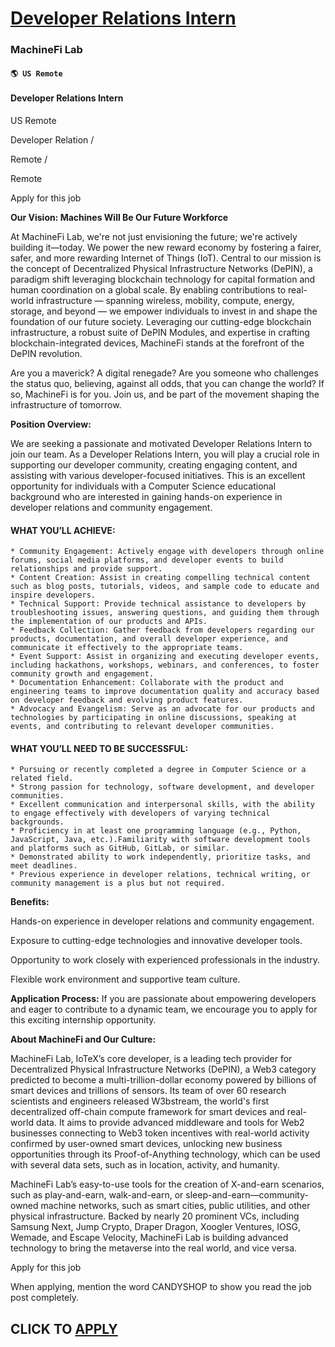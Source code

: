 # [Developer Relations Intern](https://www.remotewlb.com/apply/developer-relations-intern)  
### MachineFi Lab  
#### `🌎 US Remote`  

#### Developer Relations Intern

US Remote

Developer Relation /

Remote /

Remote

Apply for this job

**Our Vision: Machines Will Be Our Future Workforce**

  

At MachineFi Lab, we're not just envisioning the future; we're actively building it—today. We power the new reward economy by fostering a fairer, safer, and more rewarding Internet of Things (IoT). Central to our mission is the concept of Decentralized Physical Infrastructure Networks (DePIN), a paradigm shift leveraging blockchain technology for capital formation and human coordination on a global scale. By enabling contributions to real-world infrastructure — spanning wireless, mobility, compute, energy, storage, and beyond — we empower individuals to invest in and shape the foundation of our future society. Leveraging our cutting-edge blockchain infrastructure, a robust suite of DePIN Modules, and expertise in crafting blockchain-integrated devices, MachineFi stands at the forefront of the DePIN revolution.

Are you a maverick? A digital renegade? Are you someone who challenges the status quo, believing, against all odds, that you can change the world? If so, MachineFi is for you. Join us, and be part of the movement shaping the infrastructure of tomorrow.

  

  

**Position Overview:**

We are seeking a passionate and motivated Developer Relations Intern to join our team. As a Developer Relations Intern, you will play a crucial role in supporting our developer community, creating engaging content, and assisting with various developer-focused initiatives. This is an excellent opportunity for individuals with a Computer Science educational background who are interested in gaining hands-on experience in developer relations and community engagement.

#### WHAT YOU’LL ACHIEVE:

    * Community Engagement: Actively engage with developers through online forums, social media platforms, and developer events to build relationships and provide support.
    * Content Creation: Assist in creating compelling technical content such as blog posts, tutorials, videos, and sample code to educate and inspire developers.
    * Technical Support: Provide technical assistance to developers by troubleshooting issues, answering questions, and guiding them through the implementation of our products and APIs.
    * Feedback Collection: Gather feedback from developers regarding our products, documentation, and overall developer experience, and communicate it effectively to the appropriate teams.
    * Event Support: Assist in organizing and executing developer events, including hackathons, workshops, webinars, and conferences, to foster community growth and engagement.
    * Documentation Enhancement: Collaborate with the product and engineering teams to improve documentation quality and accuracy based on developer feedback and evolving product features.
    * Advocacy and Evangelism: Serve as an advocate for our products and technologies by participating in online discussions, speaking at events, and contributing to relevant developer communities.

#### WHAT YOU’LL NEED TO BE SUCCESSFUL:

    * Pursuing or recently completed a degree in Computer Science or a related field.
    * Strong passion for technology, software development, and developer communities.
    * Excellent communication and interpersonal skills, with the ability to engage effectively with developers of varying technical backgrounds.
    * Proficiency in at least one programming language (e.g., Python, JavaScript, Java, etc.).Familiarity with software development tools and platforms such as GitHub, GitLab, or similar.
    * Demonstrated ability to work independently, prioritize tasks, and meet deadlines.
    * Previous experience in developer relations, technical writing, or community management is a plus but not required.

**Benefits:**

Hands-on experience in developer relations and community engagement.

Exposure to cutting-edge technologies and innovative developer tools.

Opportunity to work closely with experienced professionals in the industry.

Flexible work environment and supportive team culture.

  

**Application Process:** If you are passionate about empowering developers and eager to contribute to a dynamic team, we encourage you to apply for this exciting internship opportunity.

  

**About MachineFi and Our Culture:**

  

MachineFi Lab, IoTeX’s core developer, is a leading tech provider for Decentralized Physical Infrastructure Networks (DePIN), a Web3 category predicted to become a multi-trillion-dollar economy powered by billions of smart devices and trillions of sensors. Its team of over 60 research scientists and engineers released W3bstream, the world's first decentralized off-chain compute framework for smart devices and real-world data. It aims to provide advanced middleware and tools for Web2 businesses connecting to Web3 token incentives with real-world activity confirmed by user-owned smart devices, unlocking new business opportunities through its Proof-of-Anything technology, which can be used with several data sets, such as in location, activity, and humanity.

  

MachineFi Lab’s easy-to-use tools for the creation of X-and-earn scenarios, such as play-and-earn, walk-and-earn, or sleep-and-earn—community-owned machine networks, such as smart cities, public utilities, and other physical infrastructure. Backed by nearly 20 prominent VCs, including Samsung Next, Jump Crypto, Draper Dragon, Xoogler Ventures, IOSG, Wemade, and Escape Velocity, MachineFi Lab is building advanced technology to bring the metaverse into the real world, and vice versa.

Apply for this job

When applying, mention the word CANDYSHOP to show you read the job post completely.  
## CLICK TO [APPLY](https://www.remotewlb.com/apply/developer-relations-intern)

